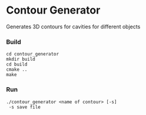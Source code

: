 Contour Generator
============

Generates 3D contours for cavities for different objects

### Build
    cd contour_generator
    mkdir build
    cd build
    cmake ..
    make

### Run
    ./contour_generator <name of contour> [-s]
     -s save file
